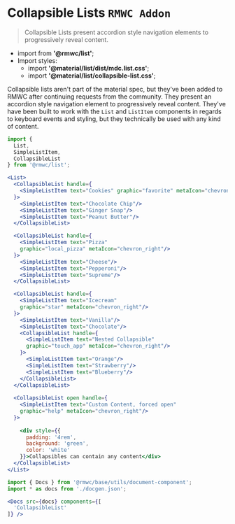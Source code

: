 # Collapsible Lists `RMWC Addon`

> Collapsible Lists present accordion style navigation elements to progressively reveal content.

- import from **'@rmwc/list'**;
- Import styles:
  - import **'@material/list/dist/mdc.list.css'**;
  - import **'@material/list/collapsible-list.css'**;

Collapsible lists aren't part of the material spec, but they've been added to RMWC after continuing requests from the community. They present an accordion style navigation element to progressively reveal content. They've have been built to work with the `List` and `ListItem` components in regards to keyboard events and styling, but they technically be used with any kind of content.

```jsx render
import {
  List,
  SimpleListItem,
  CollapsibleList
} from '@rmwc/list';

<List>
  <CollapsibleList handle={
    <SimpleListItem text="Cookies" graphic="favorite" metaIcon="chevron_right"/>
  }>
    <SimpleListItem text="Chocolate Chip"/>
    <SimpleListItem text="Ginger Snap"/>
    <SimpleListItem text="Peanut Butter"/>
  </CollapsibleList>

  <CollapsibleList handle={
    <SimpleListItem text="Pizza" 
    graphic="local_pizza" metaIcon="chevron_right"/>
  }>
    <SimpleListItem text="Cheese"/>
    <SimpleListItem text="Pepperoni"/>
    <SimpleListItem text="Supreme"/>
  </CollapsibleList>

  <CollapsibleList handle={
    <SimpleListItem text="Icecream" 
    graphic="star" metaIcon="chevron_right"/>
  }>
    <SimpleListItem text="Vanilla"/>
    <SimpleListItem text="Chocolate"/>
    <CollapsibleList handle={
      <SimpleListItem text="Nested Collapsible" 
      graphic="touch_app" metaIcon="chevron_right"/>
    }>
      <SimpleListItem text="Orange"/>
      <SimpleListItem text="Strawberry"/>
      <SimpleListItem text="Blueberry"/>
    </CollapsibleList>
  </CollapsibleList>
  
  <CollapsibleList open handle={
    <SimpleListItem text="Custom Content, forced open" 
    graphic="help" metaIcon="chevron_right"/>
  }>
    
    <div style={{
      padding: '4rem',
      background: 'green',
      color: 'white'
    }}>Collapsibles can contain any content</div>
  </CollapsibleList>
</List>
```

```jsx renderOnly
import { Docs } from '@rmwc/base/utils/document-component';
import * as docs from './docgen.json';

<Docs src={docs} components={[
  'CollapsibleList'
]} />
```
